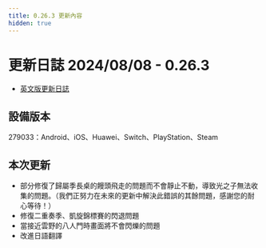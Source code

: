 ```yaml
---
title: 0.26.3 更新內容
hidden: true
---
```

# 更新日誌 2024/08/08 - 0.26.3

- [英文版更新日誌](https://thatgamecompany.helpshift.com/hc/zh-hant/17-sky-children-of-the-light/faq/1342-hotfix---august-8-2024---0-26-3-279033-android-huawei-ios-playstation-steam-switch/)

## 設備版本

<div class="note note-success">
279033：Android、iOS、Huawei、Switch、PlayStation、Steam
</div>

## 本次更新

- 部分修復了歸屬季長桌的饅頭飛走的問題而不會靜止不動，導致光之子無法收集的問題。（我們正努力在未來的更新中解決此錯誤的其餘問題，感謝您的耐心等待！）
- 修復二重奏季、凱旋錦標賽的閃退問題
- 當接近雲野的八人門時畫面將不會閃爍的問題
- 改進日語翻譯